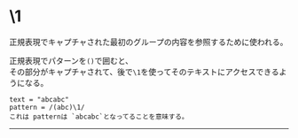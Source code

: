 # \1
正規表現でキャプチャされた最初のグループの内容を参照するために使われる。  

正規表現でパターンを`()`で囲むと、  
その部分がキャプチャされて、後で`\1`を使ってそのテキストにアクセスできるようになる。
~~~
text = "abcabc"
pattern = /(abc)\1/
これは patternは `abcabc`となってることを意味する。
~~~
***
